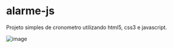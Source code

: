 # alarme-js

Projeto simples de cronometro utilizando html5, css3 e javascript.



![image](https://user-images.githubusercontent.com/60331806/84338281-082cda00-ab72-11ea-850d-e50ddd9947c2.png)
